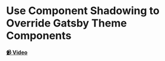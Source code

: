# Use Component Shadowing to Override Gatsby Theme Components

**[📹 Video](https://egghead.io/lessons/gatsby-use-component-shadowing-to-override-gatsby-theme-components)**
